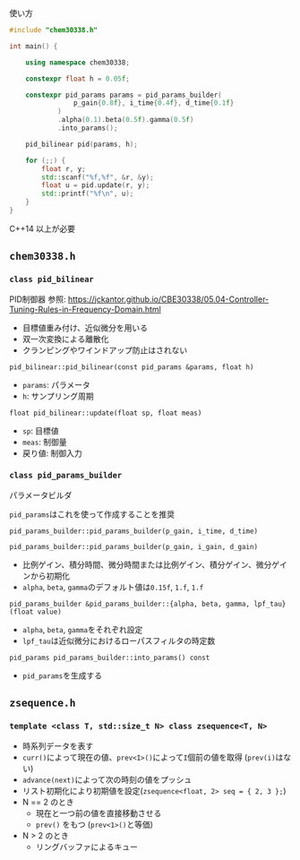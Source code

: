 使い方
```cpp
#include "chem30338.h"

int main() {

    using namespace chem30338;

    constexpr float h = 0.05f;

    constexpr pid_params params = pid_params_builder(
                p_gain{0.8f}, i_time{0.4f}, d_time{0.1f}
            )
            .alpha(0.1).beta(0.5f).gamma(0.5f)
            .into_params();

    pid_bilinear pid(params, h);

    for (;;) {
        float r, y;
        std::scanf("%f,%f", &r, &y);
        float u = pid.update(r, y);
        std::printf("%f\n", u);
    }
}
```
C++14 以上が必要

## `chem30338.h`

### `class pid_bilinear`
PID制御器
参照: https://jckantor.github.io/CBE30338/05.04-Controller-Tuning-Rules-in-Frequency-Domain.html
- 目標値重み付け、近似微分を用いる
- 双一次変換による離散化
- クランピングやワインドアップ防止はされない

`pid_bilinear::pid_bilinear(const pid_params &params, float h)`
- `params`: パラメータ
- `h`: サンプリング周期

`float pid_bilinear::update(float sp, float meas)`
- `sp`: 目標値
- `meas`: 制御量
- 戻り値: 制御入力

### `class pid_params_builder`
パラメータビルダ

`pid_params`はこれを使って作成することを推奨

`pid_params_builder::pid_params_builder(p_gain, i_time, d_time)`

`pid_params_builder::pid_params_builder(p_gain, i_gain, d_gain)`

- 比例ゲイン、積分時間、微分時間または比例ゲイン、積分ゲイン、微分ゲインから初期化
- `alpha`, `beta`, `gamma`のデフォルト値は`0.15f`, `1.f`, `1.f`

`pid_params_builder &pid_params_builder::{alpha, beta, gamma, lpf_tau}(float value)`
- `alpha`, `beta`, `gamma`をそれぞれ設定
- `lpf_tau`は近似微分におけるローパスフィルタの時定数

`pid_params pid_params_builder::into_params() const`
- `pid_params`を生成する

## `zsequence.h`

### `template <class T, std::size_t N> class zsequence<T, N>`
- 時系列データを表す
- `curr()`によって現在の値、`prev<I>()`によって`I`個前の値を取得 (`prev(i)`はない)
- `advance(next)`によって次の時刻の値をプッシュ
- リスト初期化により初期値を設定(`zsequence<float, 2> seq = { 2, 3 };`)
- N == 2 のとき
    - 現在と一つ前の値を直接移動させる
    - `prev()` をもつ (`prev<1>()`と等価)
- N > 2 のとき
    - リングバッファによるキュー
